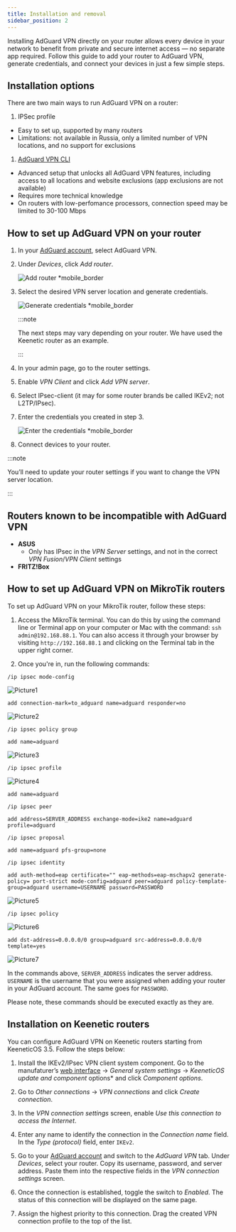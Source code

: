 ```yaml
---
title: Installation and removal
sidebar_position: 2
---
```


Installing AdGuard VPN directly on your router allows every device in your network to benefit from private and secure internet access — no separate app required. Follow this guide to add your router to AdGuard VPN, generate credentials, and connect your devices in just a few simple steps.

## Installation options

There are two main ways to run AdGuard VPN on a router:

1. IPSec profile
  - Easy to set up, supported by many routers
  - Limitations: not available in Russia, only a limited number of VPN locations, and no support for exclusions

1. [AdGuard VPN CLI](/adguard-vpn-for-linux/setting-up-on-a-router)
  - Advanced setup that unlocks all AdGuard VPN features, including access to all locations and website exclusions (app exclusions are not available)
  - Requires more technical knowledge
  - On routers with low-perfomance processors, connection speed may be limited to 30-100 Mbps

## How to set up AdGuard VPN on your router

1. In your [AdGuard account](https://auth.adguardaccount.com/login.html), select AdGuard VPN.
1. Under *Devices*, click *Add router*.

    ![Add router *mobile_border](https://cdn.adguardvpn.com/content/kb/vpn/general/2_year.jpg)

1. Select the desired VPN server location and generate credentials.

    ![Generate credentials *mobile_border](https://cdn.adguardvpn.com/content/kb/vpn/general/configure_router.png)

    :::note

    The next steps may vary depending on your router. We have used the Keenetic router as an example.

    :::

1. In your admin page, go to the router settings.
1. Enable *VPN Client* and click *Add VPN server*.
1. Select IPsec-client (it may for some router brands be called IKEv2; not L2TP/IPsec).
1. Enter the credentials you created in step 3.

    ![Enter the credentials *mobile_border](https://cdn.adguardvpn.com/content/kb/vpn/general/vpn_connection.jpg)

1. Connect devices to your router.

:::note

You’ll need to update your router settings if you want to change the VPN server location.

:::

## Routers known to be incompatible with AdGuard VPN

- **ASUS**
    - Only has IPsec in the *VPN Server* settings, and not in the correct *VPN Fusion*/*VPN Client* settings
- **FRITZ!Box**

## How to set up AdGuard VPN on MikroTik routers

To set up AdGuard VPN on your MikroTik router, follow these steps:

1. Access the MikroTik terminal. You can do this by using the command line or Terminal app on your computer or Mac with the command: `ssh admin@192.168.88.1`. You can also access it through your browser by visiting `http://192.168.88.1` and clicking on the Terminal tab in the upper right corner.

1. Once you're in, run the following commands:

`/ip ipsec mode-config`

 ![Picture1](https://cdn.adguardvpn.com/content/kb/vpn/routers/installation/code1.png)

`add connection-mark=to_adguard name=adguard responder=no`

 ![Picture2](https://cdn.adguardvpn.com/content/kb/vpn/routers/installation/responder_no.png)

`/ip ipsec policy group`

`add name=adguard`

 ![Picture3](https://cdn.adguardvpn.com/content/kb/vpn/routers/installation/name_adguard.png)

`/ip ipsec profile`

 ![Picture4](https://cdn.adguardvpn.com/content/kb/vpn/routers/installation/ip_ipsec_profile.png)

`add name=adguard`

`/ip ipsec peer`

`add address=SERVER_ADDRESS exchange-mode=ike2 name=adguard profile=adguard`

`/ip ipsec proposal`

`add name=adguard pfs-group=none`

`/ip ipsec identity`

`add auth-method=eap certificate="" eap-methods=eap-mschapv2 generate-policy= port-strict mode-config=adguard peer=adguard policy-template-group=adguard username=USERNAME password=PASSWORD`

 ![Picture5](https://cdn.adguardvpn.com/content/kb/vpn/routers/installation/password.png)

`/ip ipsec policy`

 ![Picture6](https://cdn.adguardvpn.com/content/kb/vpn/routers/installation/policy.png)

`add dst-address=0.0.0.0/0 group=adguard src-address=0.0.0.0/0 template=yes`

 ![Picture7](https://cdn.adguardvpn.com/content/kb/vpn/routers/installation/template_yes.png)

In the commands above, `SERVER_ADDRESS` indicates the server address. `USERNAME` is the username that you were assigned when adding your router in your AdGuard account. The same goes for `PASSWORD`.

Please note, these commands should be executed exactly as they are.

## Installation on Keenetic routers

You can configure AdGuard VPN on Keenetic routers starting from KeeneticOS 3.5. Follow the steps below: 

1. Install the IKEv2/IPsec VPN client system component. Go to the manufaturer’s [web interface](https://help.keenetic.com/hc/en-us/articles/360001923020-Web-interface) → *General system settings* → *KeeneticOS update and component* options* and click *Component options*.

1. Go to *Other connections* → *VPN connections* and click *Create connection*.

1. In the *VPN connection settings* screen, enable *Use this connection to access the Internet*.

1. Enter any name to identify the connection in the *Connection name* field. In the *Type (protocol)* field, enter `IKEv2`.

1. Go to your [AdGuard account](https://adguardaccount.com/account/product/vpn) and switch to the *AdGuard VPN* tab. Under *Devices*, select your router. Copy its username, password, and server address. Paste them into the respective fields in the *VPN connection settings* screen.

1. Once the connection is established, toggle the switch to *Enabled*. The status of this connection will be displayed on the same page.

1. Assign the highest priority to this connection. Drag the created VPN connection profile to the top of the list.
